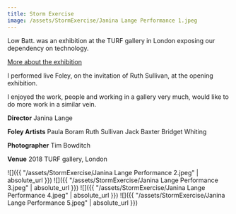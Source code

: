 ```yaml
---
title: Storm Exercise
image: /assets/StormExercise/Janina Lange Performance 1.jpeg
---
```


Low Batt. was an exhibition at the TURF gallery in London exposing our dependency on technology.

[More about the exhibition](http://turf-projects.com/low-batt/)

I performed live Foley, on the invitation of Ruth Sullivan, at the opening exhibition.

I enjoyed the work, people and working in a gallery very much, would like to do more work in a similar vein.

**Director**
Janina Lange

**Foley Artists**
Paula Boram
Ruth Sullivan
Jack Baxter
Bridget Whiting

**Photographer**
Tim Bowditch

**Venue**
2018
TURF gallery, London

![]({{ "/assets/StormExercise/Janina Lange Performance 2.jpeg" | absolute_url }})
![]({{ "/assets/StormExercise/Janina Lange Performance 3.jpeg" | absolute_url }})
![]({{ "/assets/StormExercise/Janina Lange Performance 4.jpeg" | absolute_url }})
![]({{ "/assets/StormExercise/Janina Lange Performance 5.jpeg" | absolute_url }})
